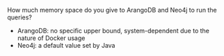 How much memory space do you give to ArangoDB and Neo4j to run the queries?

- ArangoDB: no specific upper bound, system-dependent due to the nature of Docker usage
- Neo4j: a default value set by Java